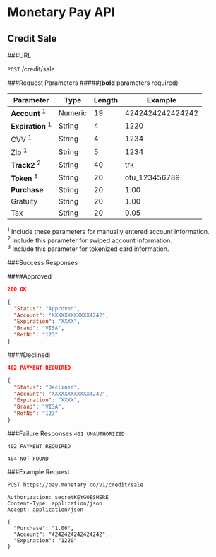 # Monetary Pay API
## Credit Sale

###URL

  `POST` /credit/sale

###Request Parameters
#####(**bold** parameters required)


| Parameter        | Type           | Length  | Example   |
| ------------- |-------------| -----|------|
| **Account** <sup>1</sup>      | Numeric | 19 | 4242424242424242 |
| **Expiration** <sup>1</sup> | String |    4 | 1220 |
| CVV <sup>1</sup> | String |    4 | 1234 |
| Zip <sup>1</sup> | String |    5 | 1234 |
| **Track2** <sup>2</sup> | String |    40 | trk |
| **Token** <sup>3</sup> | String |    20 | otu_123456789 |
| **Purchase** | String |    20 | 1.00 |
| Gratuity | String |    20 | 1.00 |
| Tax | String |    20 | 0.05 |


  <sup>1</sup> Include these parameters for manually entered account information.<br />
  <sup>2</sup> Include this parameter for swiped account information.<br />
  <sup>3</sup> Include this parameter for tokenized card information.


###Success Responses

####Approved
```json
200 OK

{
  "Status": "Approved",
  "Account": "XXXXXXXXXXXX4242",
  "Expiration": "XXXX",
  "Brand": "VISA",
  "RefNo": "123"
}
```
    
####Declined:
```json
402 PAYMENT REQUIRED

{
  "Status": "Declined",
  "Account": "XXXXXXXXXXXX4242",
  "Expiration": "XXXX",
  "Brand": "VISA",
  "RefNo": "123"
}
```
 
###Failure Responses
```401 UNAUTHORIZED```

```402 PAYMENT REQUIRED```

```404 NOT FOUND```

###Example Request

```
POST https://pay.monetary.co/v1/credit/sale

Authorization: secretKEYGOESHERE
Content-Type: application/json
Accept: application/json

{
  "Purchase": "1.00",
  "Account": "4242424242424242",
  "Expiration": "1220"
}
```
